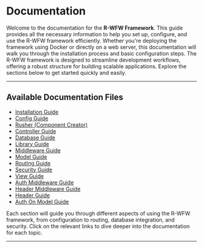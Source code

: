 # Documentation

Welcome to the documentation for the **R-WFW Framework**. This guide provides all the necessary information to help you set up, configure, and use the R-WFW framework efficiently. Whether you're deploying the framework using Docker or directly on a web server, this documentation will walk you through the installation process and basic configuration steps. The R-WFW framework is designed to streamline development workflows, offering a robust structure for building scalable applications. Explore the sections below to get started quickly and easily.

---

## Available Documentation Files

- [Installation Guide](https://github.com/ICWR-TEAM/R-WFW/blob/main/Documentation/Installation.md)
- [Config Guide](https://github.com/ICWR-TEAM/R-WFW/blob/main/Documentation/Config.md)
- [Rusher (Component Creator)](https://github.com/ICWR-TEAM/R-WFW/blob/main/Documentation/Rusher.md)
- [Controller Guide](https://github.com/ICWR-TEAM/R-WFW/blob/main/Documentation/Controller.md)
- [Database Guide](https://github.com/ICWR-TEAM/R-WFW/blob/main/Documentation/Database.md)
- [Library Guide](https://github.com/ICWR-TEAM/R-WFW/blob/main/Documentation/Library.md)
- [Middleware Guide](https://github.com/ICWR-TEAM/R-WFW/blob/main/Documentation/Middleware.md)
- [Model Guide](https://github.com/ICWR-TEAM/R-WFW/blob/main/Documentation/Model.md)
- [Routing Guide](https://github.com/ICWR-TEAM/R-WFW/blob/main/Documentation/Routing.md)
- [Security Guide](https://github.com/ICWR-TEAM/R-WFW/blob/main/Documentation/Security.md)
- [View Guide](https://github.com/ICWR-TEAM/R-WFW/blob/main/Documentation/View.md)
- [Auth Middleware Guide](https://github.com/ICWR-TEAM/R-WFW/blob/main/Documentation/Middleware%20Auth.md)
- [Header Middleware Guide](https://github.com/ICWR-TEAM/R-WFW/blob/main/Documentation/Middleware%20Header.md)
- [Header Guide](https://github.com/ICWR-TEAM/R-WFW/blob/main/Documentation/Header.md)
- [Auth On Model Guide](https://github.com/ICWR-TEAM/R-WFW/blob/main/Documentation/Authentication.md)

Each section will guide you through different aspects of using the R-WFW framework, from configuration to routing, database integration, and security. Click on the relevant links to dive deeper into the documentation for each topic.

---
